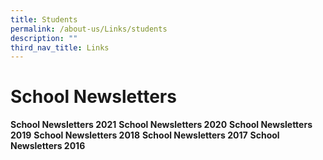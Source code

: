 ```yaml
---
title: Students
permalink: /about-us/Links/students
description: ""
third_nav_title: Links
---
```

# School Newsletters
**School Newsletters 2021**
**School Newsletters 2020**
**School Newsletters 2019**
**School Newsletters 2018**
**School Newsletters 2017**
**School Newsletters 2016**